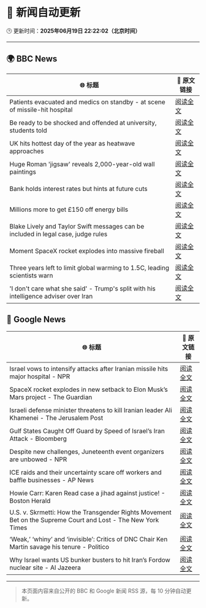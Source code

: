# 🧠 新闻自动更新

🕒 更新时间：**2025年06月19日 22:22:02（北京时间）**

---

## 🌍 BBC News

| 🌐 标题 | 🔗 原文链接 |
|--------|-------------|
| Patients evacuated and medics on standby - at scene of missile-hit hospital | [阅读全文](https://www.bbc.com/news/videos/c3d1vlgkde7o) |
| Be ready to be shocked and offended at university, students told | [阅读全文](https://www.bbc.com/news/articles/c74z8l8vkx3o) |
| UK hits hottest day of the year as heatwave approaches | [阅读全文](https://www.bbc.com/news/articles/cm2z4rmyl0yo) |
| Huge Roman 'jigsaw' reveals 2,000-year-old wall paintings | [阅读全文](https://www.bbc.com/news/articles/c5y5w1ldz8do) |
| Bank holds interest rates but hints at future cuts | [阅读全文](https://www.bbc.com/news/articles/c98wyyk475no) |
| Millions more to get £150 off energy bills | [阅读全文](https://www.bbc.com/news/articles/cx2kym1pvn4o) |
| Blake Lively and Taylor Swift messages can be included in legal case, judge rules | [阅读全文](https://www.bbc.com/news/articles/c20n6jl83v8o) |
| Moment SpaceX rocket explodes into massive fireball | [阅读全文](https://www.bbc.com/news/videos/c1k87l7nre4o) |
| Three years left to limit global warming to 1.5C, leading scientists warn | [阅读全文](https://www.bbc.com/news/articles/cn4l927dj5zo) |
| 'I don't care what she said' - Trump's split with his intelligence adviser over Iran | [阅读全文](https://www.bbc.com/news/articles/c4g8d88y17jo) |

## 📰 Google News

| 🌐 标题 | 🔗 原文链接 |
|--------|-------------|
| Israel vows to intensify attacks after Iranian missile hits major hospital - NPR | [阅读全文](https://news.google.com/rss/articles/CBMif0FVX3lxTFBzZzlLR0pIOTlOcjc1dVNkaEcxWlZRdk80a3VwTFQ3UmFYQ0dmMi0zQ1B0MGh4SDZYVU1KZlVPVHpVWVloV3JQQUtEQTZGNm1fNjlJMWhreFpwRy1uQUFEVlFWSUJhR1lCWkxOY1hobHJLbDFWUG9HZXhET0o1Qjg?oc=5) |
| SpaceX rocket explodes in new setback to Elon Musk’s Mars project - The Guardian | [阅读全文](https://news.google.com/rss/articles/CBMiuwFBVV95cUxOZmt2LU1TeTZsT01IN0kxelNHOUEzdEFma05icmQtUEFQTXN3LXhUdGtLb0ZMbXpKNXJtMDMzRHZwLTFLWTdYNFVyZXV0V2o1WjhEcWxvM0tua1cwOGE3OExwY3plMEt4RnVlSklzTC1HNEJEUkdDQlNIOGtOeHdnVFR0N2wxelpuR1hVSXNxTmt2bUFfb3lnM2c2UmRXVHdhVVduMk5rdHI0bmFrR0pHZ2c3ZjhtLWtacEVr?oc=5) |
| Israeli defense minister threatens to kill Iranian leader Ali Khamenei - The Jerusalem Post | [阅读全文](https://news.google.com/rss/articles/CBMiXEFVX3lxTE5oeUxMbDFSOVNZdzdfaVhXV3V3NzFqdUczbEFBZzJqWFRHQ2FJZ3BUcHBWSFZLN25YSGl5ZGJXVkdXYjNMVnF2bVZNMzRzOUhfTDhBWTBWMURVaHFZ?oc=5) |
| Gulf States Caught Off Guard by Speed of Israel’s Iran Attack - Bloomberg | [阅读全文](https://news.google.com/rss/articles/CBMisgFBVV95cUxNLUlndkhieUlwdWExclhHaHhIcXAzMkhWZ1NVdFlqd2RCR0d2Mnl3ZnFPaTdyX1pZRVlLd0FjYldCdnN0MWZvOUctT1A1aEY2dWh5aTVwRUZrbzVFejllanA5bmpsRG9PS2c3VHVRbmNvZkJ5amE3NlozSU1lYWZfVFhhdGhaMkI4Y2JYZWtGYktEM09EMnJLTzlRVThsZWFlbmtVblpWWF9rNnozTl94Undn?oc=5) |
| Despite new challenges, Juneteenth event organizers are unbowed - NPR | [阅读全文](https://news.google.com/rss/articles/CBMijAFBVV95cUxOVlNyYi1YNVRhWjNDZlZWYW15enVUQ0hnZWgwbGo3a0NXR0Y4ZWpGV0k3U3pyanROdVpKWXZwRzF1NG1TUHJ2bXp3NU9DVmR2UXd4YzhfSXo0dDBKbHJwcG5vdWNLenNHRlZidmptZEd4Z2dlU3lLVjhJUWxWWE03YzVpOHFJNE5qODB6WQ?oc=5) |
| ICE raids and their uncertainty scare off workers and baffle businesses - AP News | [阅读全文](https://news.google.com/rss/articles/CBMirAFBVV95cUxPWFVoRHJHUWkyWVpsOXFCOTdiVmhnZ1Fyb1hQbUhiRFQ5bFFEQk1UVm9pbEc3bGZoSVNnNV9fUmx5aFQ3cVAzcHlCbUduUkIxTjJobGJQS3RQbXZBX21jZkx5ZXlicnJDazdzVjBKVXdTVjVKSUNSd1d5WUcwaklrUHVwbzVnbWtiSEx6eHRZbHRaOGRMOXZoVEhxSmxrVXJxVUgwZDFycU14WGFS?oc=5) |
| Howie Carr: Karen Read case a jihad against justice! - Boston Herald | [阅读全文](https://news.google.com/rss/articles/CBMilgFBVV95cUxNTUdDNnVhT2NRMEVGZkwwT2UtNWlLT04zTnFCNkdBbmdpSkVGeDA2MDMyU2RXdlg4V2lOU2szT3htWjB1S1N6UTJXSklrb1ZYMUJOb3FLcWlvalNIYW5FVHg1QnpzRWdvQVE0TXlHMXZNdnlud3JuVVFxbV84dXJNQTRwQ01rMFM1Q3pVRlBheFVFelZwZGfSAZsBQVVfeXFMTzdxRXN0SEdJX0dFSm9Kc01fa25ldlJVaFpDa2dLZ3RUSWt3ZWFVMm9GU0paRVZOTVI2ZVNVUjhRVGotSHlHcjAyT3IwSm5NZXZ3Z2pRRWc3bHhfWFVpOGYxRmE1X0JJS3lEWHptVUNZeHRMZUlpa3JlczFoWEQxVEZhMUNOV2FTcmlkeHA4MXZuMjBCQUlDblNyaFU?oc=5) |
| U.S. v. Skrmetti: How the Transgender Rights Movement Bet on the Supreme Court and Lost - The New York Times | [阅读全文](https://news.google.com/rss/articles/CBMilgFBVV95cUxQVGdvb3RGaV9qbG9hMXlrRWxHaE9sZ2RjZXZfNnQwa2NSN2V5OVRFdk1MZ29aSWtmMTJZQ2RqRjVqR0xZbjRpeGUwczN3SjVnN21vdzItZ3NPZWVuM1JxSFAxTXpNYWtMVDRPMWtMT0ZBWW9CaHlvZFJFQV85YVJ6OHo3a0NQenNXWDJZTGtrVFB3NGJxV2c?oc=5) |
| ‘Weak,’ ‘whiny’ and ‘invisible’: Critics of DNC Chair Ken Martin savage his tenure - Politico | [阅读全文](https://news.google.com/rss/articles/CBMiiAFBVV95cUxQZWNEVkpNcGFJakxLbkgtU1IyeG5GRjRsY1hEMkFYSEg5c1BtcjNkRS16THlldzgxa05kMmJ6bnFLcUxyVUIxM1R5TUhfVDFLbmo0NVFOVnZsZk15NVFTaVBHTURWQm5OX0R1T29RRmE5a1U3endwNkVtNFplUjJXVGFRYjRlc1BJ?oc=5) |
| Why Israel wants US bunker busters to hit Iran’s Fordow nuclear site - Al Jazeera | [阅读全文](https://news.google.com/rss/articles/CBMirAFBVV95cUxQUHUydjR2ckdrb0JWT0p0NURHMG9ySkUwdXhJQkVBT0VlaHd5aEF2cnJtTDJHZEJBYjVkZWlPZC1pSHJLNE0xLXZQZWVIbFcwNTFDaVVtX0p5d0Z6V1J3cjAza2dQbnpFZXR4Q0Rtb1d4MlJES29xWml4TEZONUFBZWN2Wjd5ZS1WLWw3aFl1cThNcnlSVEN3bkRjX1FDWlNJYVIzbFlLSl9FUHhG0gGyAUFVX3lxTFBVdHNRUmtfZGRVQWp3eWo3Tmc4SW5UMUk0aVdIQl9zMDA1OGRKcEJmWlFtM25jNnBaRElRMzdmRmtwLVJPNUluNWV5MkxwMlJOMXFtSEpvak5GQkF6UmhBRHY5ZGszT0NnU0xhT0NRUWIxd0ZwcS1sY0cycGFBUkgxSzhKaWZ2aHByeDFSYTE2ZWJhNXhwdDJBRFdyWHc1UG9ObnRhRWZnV2VPSzF5VVNVR2c?oc=5) |

---
> 本页面内容来自公开的 BBC 和 Google 新闻 RSS 源，每 10 分钟自动更新。